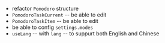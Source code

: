 - refactor `Pomodoro` structure
- `PomodoroTaskCurrent` -- be able to edit
- `PomodoroTaskItem` -- be able to edit
- be able to config `settings.modes`
- `useLang` -- with `lang` -- to suppurt both English and Chinese
